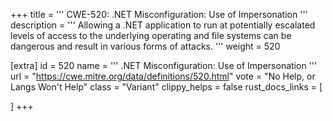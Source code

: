+++
title = '''
CWE-520: .NET Misconfiguration: Use of Impersonation
'''
description	= '''
Allowing a .NET application to run at potentially escalated levels of access to the underlying operating and file systems can be dangerous and result in various forms of attacks.
'''
weight = 520

[extra]
id = 520
name = '''
.NET Misconfiguration: Use of Impersonation
'''
url = "https://cwe.mitre.org/data/definitions/520.html"
vote = "No Help, or Langs Won't Help"
class = "Variant"
clippy_helps = false
rust_docs_links = [
	
]
+++
